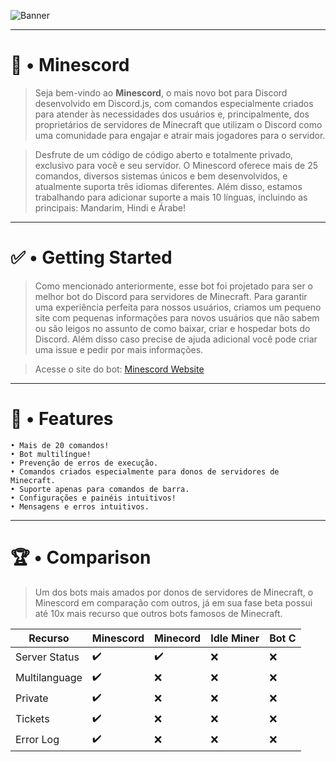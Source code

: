 ![Banner](https://github.com/Henry8K/Minescord/assets/119537238/1810ca28-0acc-4559-95e4-cab30df40741)

---

# 👑 • Minescord

> Seja bem-vindo ao **Minescord**, o mais novo bot para Discord desenvolvido em Discord.js, com comandos especialmente criados para atender às necessidades dos usuários e, principalmente, dos proprietários de servidores de Minecraft que utilizam o Discord como uma comunidade para engajar e atrair mais jogadores para o servidor.

> Desfrute de um código de código aberto e totalmente privado, exclusivo para você e seu servidor. O Minescord oferece mais de 25 comandos, diversos sistemas únicos e bem desenvolvidos, e atualmente suporta três idiomas diferentes. Além disso, estamos trabalhando para adicionar suporte a mais 10 línguas, incluindo as principais: Mandarim, Hindi e Árabe!

--- 

# ✅ • Getting Started

> Como mencionado anteriormente, esse bot foi projetado para ser o melhor bot do Discord para servidores de Minecraft. Para garantir uma experiência perfeita para nossos usuários, criamos um pequeno site com pequenas informações para novos usuários que não sabem ou são leigos no assunto de como baixar, criar e hospedar bots do Discord. Além disso caso precise de ajuda adicional você pode criar uma issue e pedir por mais informações.

> Acesse o site do bot: [Minescord Website](https://minescord.vercel.app/)

---

# 📌 • Features

```
• Mais de 20 comandos!
• Bot multilíngue!
• Prevenção de erros de execução.
• Comandos criados especialmente para donos de servidores de Minecraft.
• Suporte apenas para comandos de barra.
• Configurações e painéis intuitivos!
• Mensagens e erros intuitivos.
```

--- 

# 🏆 • Comparison

> Um dos bots mais amados por donos de servidores de Minecraft, o Minescord em comparação com outros, já em sua fase beta possui até 10x mais recurso que outros bots famosos de Minecraft.

| Recurso | Minescord | Minecord | Idle Miner | Bot C |
|--- |--- |--- |--- |---|
| Server Status | ✔️ | ✔️ | ❌ | ❌ |
| Multilanguage | ✔️ | ❌ | ❌ | ❌ |
| Private  | ✔️ | ❌ | ❌ | ❌ | 
| Tickets | ✔️ | ❌ | ❌ | ❌ |
| Error Log | ✔️ | ❌ | ❌ | ❌ |
